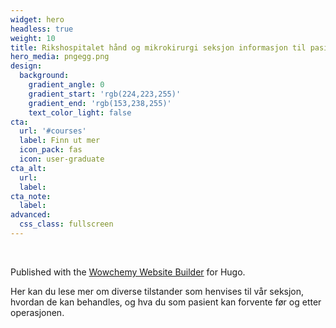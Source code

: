 ```yaml
---
widget: hero
headless: true
weight: 10
title: Rikshospitalet hånd og mikrokirurgi seksjon informasjon til pasienter
hero_media: pngegg.png
design:
  background:
    gradient_angle: 0
    gradient_start: 'rgb(224,223,255)'
    gradient_end: 'rgb(153,238,255)'
    text_color_light: false
cta:
  url: '#courses'
  label: Finn ut mer
  icon_pack: fas
  icon: user-graduate
cta_alt:
  url:
  label:
cta_note:
  label:
advanced:
  css_class: fullscreen
---
```


<br>

Published with the [Wowchemy Website Builder](https://wowchemy.com/) for Hugo.

Her kan du lese mer om diverse tilstander som henvises til vår seksjon, hvordan de kan behandles, og hva du som pasient kan forvente før og etter operasjonen.

